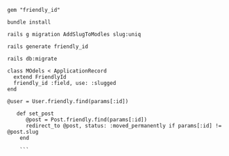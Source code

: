 ```
gem "friendly_id"
```

```
bundle install
```

```
rails g migration AddSlugToModles slug:uniq
```


```
rails generate friendly_id
```

```
rails db:migrate
```
```
class MOdels < ApplicationRecord
  extend FriendlyId
  friendly_id :field, use: :slugged
end
```


```
@user = User.friendly.find(params[:id])
```

```
   def set_post
      @post = Post.friendly.find(params[:id])
      redirect_to @post, status: :moved_permanently if params[:id] != @post.slug
    end
    
    ```